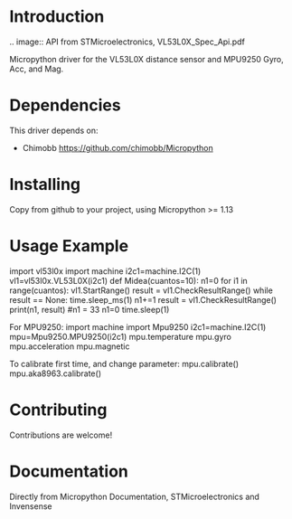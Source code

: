 
Introduction
============

.. image:: 
	API from STMicroelectronics, VL53L0X_Spec_Api.pdf 

Micropython driver for the VL53L0X distance sensor and MPU9250  Gyro, Acc, and Mag.

Dependencies
=============
This driver depends on:

* Chimobb <https://github.com/chimobb/Micropython>



Installing
==========

Copy from github to your project, using Micropython >= 1.13

Usage Example
=============

import vl53l0x
import machine
i2c1=machine.I2C(1)
vl1=vl53l0x.VL53L0X(i2c1)
def Midea(cuantos=10):
	n1=0
	for i1 in range(cuantos):
		vl1.StartRange()
		result = vl1.CheckResultRange()
		while result == None:
			time.sleep_ms(1)
			n1+=1
			result = vl1.CheckResultRange()
		print(n1, result) #n1 = 33
		n1=0
		time.sleep(1)

For MPU9250:
import machine
import Mpu9250
i2c1=machine.I2C(1)
mpu=Mpu9250.MPU9250(i2c1)
mpu.temperature
mpu.gyro
mpu.acceleration
mpu.magnetic

To calibrate first time, and change parameter:
mpu.calibrate()
mpu.aka8963.calibrate()


Contributing
============

Contributions are welcome! 

Documentation
=============

Directly from Micropython Documentation, STMicroelectronics and Invensense
